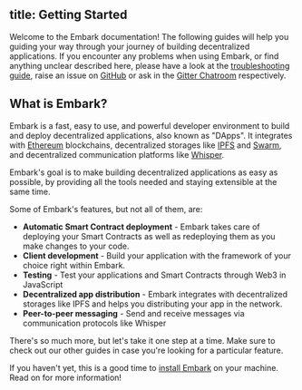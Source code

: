 title: Getting Started
---
Welcome to the Embark documentation! The following guides will help you guiding your way through your journey of building decentralized applications. If you encounter any problems when using Embark, or find anything unclear described here, please have a look at the [troubleshooting guide](troubleshooting.html), raise an issue on [GitHub](https://github.com/embark-framework/embark/issues) or ask in the [Gitter Chatroom](https://gitter.im/embark-framework/Lobby) respectively.

## What is Embark?

Embark is a fast, easy to use, and powerful developer environment to build and deploy decentralized applications, also known as "DApps". It integrates with [Ethereum](https://ethereum.org/) blockchains, decentralized storages like [IPFS](https://ipfs.io) and [Swarm](https://swarm-guide.readthedocs.io/en/latest/introduction.html), and decentralized communication platforms like [Whisper](https://github.com/ethereum/wiki/wiki/Whisper).

Embark's goal is to make building decentralized applications as easy as possible, by providing all the tools needed and staying extensible at the same time.

Some of Embark's features, but not all of them, are:

* **Automatic Smart Contract deployment** - Embark takes care of deploying your Smart Contracts as well as redeploying them as you make changes to your code.
* **Client development** - Build your application with the framework of your choice right within Embark.
* **Testing** - Test your applications and Smart Contracts through Web3 in JavaScript
* **Decentralized app distribution** - Embark integrates with decentralized storages like IPFS and helps you distributing your app in the network.
* **Peer-to-peer messaging** - Send and receive messages via communication protocols like Whisper

There's so much more, but let's take it one step at a time. Make sure to check out our other guides in case you're looking for a particular feature.

If you haven't yet, this is a good time to [install Embark](installation.html) on your machine. Read on for more information!

